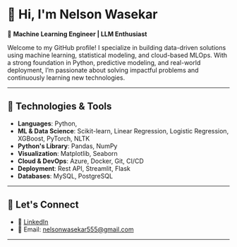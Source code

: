 # 👋 Hi, I'm Nelson Wasekar

🎯 **Machine Learning Engineer | LLM Enthusiast**

Welcome to my GitHub profile! I specialize in building data-driven solutions using machine learning, statistical modeling, and cloud-based MLOps. With a strong foundation in Python, predictive modeling, and real-world deployment, I’m passionate about solving impactful problems and continuously learning new technologies.

---

## 🔧 Technologies & Tools

- **Languages**: Python,   
- **ML & Data Science**: Scikit-learn, Linear Regression, Logistic Regression, XGBoost, PyTorch, NLTK  
- **Python's Library**: Pandas, NumPy
- **Visualization**: Matplotlib, Seaborn 
- **Cloud & DevOps**: Azure, Docker, Git, CI/CD  
- **Deployment**: Rest API, Streamlit, Flask  
- **Databases**: MySQL, PostgreSQL

---


## 🤝 Let's Connect

- 💼 [LinkedIn](https://www.linkedin.com/in/nelsonwasekar)
- 📧 Email: nelsonwasekar555@gmail.com

---
